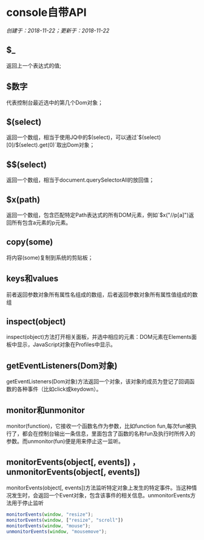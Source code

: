 # console自带API

*创建于：2018-11-22；更新于：2018-11-22*

## $_

返回上一个表达式的值;

## $数字

代表控制台最近选中的第几个Dom对象；

## $(select)

返回一个数组，相当于使用JQ中的$(select)，可以通过`$(select)[0]/$(select).get(0)`取出Dom对象；

## $$(select)

返回一个数组，相当于document.querySelectorAll的放回值；

## $x(path)

返回一个数组，包含匹配特定Path表达式的所有DOM元素，例如`$x("//p[a]")返回所有包含a元素的p元素。

## copy(some)

将内容(some)复制到系统的剪贴板；

## keys和values

前者返回参数对象所有属性名组成的数组，后者返回参数对象所有属性值组成的数组

## inspect(object)

inspect(object)方法打开相关面板，并选中相应的元素：DOM元素在Elements面板中显示，JavaScript对象在Profiles中显示。

## getEventListeners(Dom对象)

getEventListeners(Dom对象)方法返回一个对象，该对象的成员为登记了回调函数的各种事件（比如click或keydown）。

## monitor和unmonitor

monitor(function)，它接收一个函数名作为参数，比如function fun,每次fun被执行了，都会在控制台输出一条信息，里面包含了函数的名称fun及执行时所传入的参数。而unmonitor(fun)便是用来停止这一监听。

## monitorEvents(object[, events]) ，unmonitorEvents(object[, events])

monitorEvents(object[, events])方法监听特定对象上发生的特定事件。当这种情况发生时，会返回一个Event对象，包含该事件的相关信息。unmonitorEvents方法用于停止监听

```javascript
monitorEvents(window, "resize");
monitorEvents(window, ["resize", "scroll"])
monitorEvents(window, "mouse");
unmonitorEvents(window, "mousemove");
```
